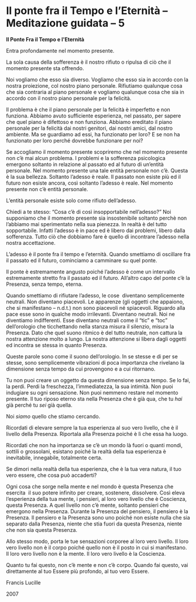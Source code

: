 # Il ponte fra il Tempo e l’Eternità – Meditazione guidata – 5

**Il Ponte Fra il Tempo e l'Eternit&agrave;**

Entra profondamente nel momento presente.

La sola causa della sofferenza &egrave; il nostro rifiuto o ripulsa di ci&ograve; che il momento presente sta offrendo.

Noi vogliamo che esso sia diverso. Vogliamo che esso sia in accordo con la nostra proiezione, col nostro piano personale. Rifiutiamo qualunque cosa che sia contraria al piano personale e vogliamo qualunque cosa che sia in accordo con il nostro piano personale per la felicit&agrave;.

Il problema &egrave; che il piano personale per la felicit&agrave; &egrave; imperfetto e non funziona. Abbiamo avuto sufficiente esperienza, nel passato, per sapere che quel piano &egrave; difettoso e non funziona. Abbiamo ereditato il piano personale per la felicit&agrave; dai nostri genitori, dai nostri amici, dal nostro ambiente. Ma se guardiamo ad essi, ha funzionato per loro? E se non ha funzionato per loro perch&eacute; dovrebbe funzionare per noi?

Se accogliamo il momento presente scopriremo che nel momento presente non c&rsquo;&egrave; mai alcun problema. I problemi e la sofferenza psicologica emergono soltanto in relazione al passato ed al futuro di un&rsquo;entit&agrave; personale. Nel momento presente una tale entit&agrave; personale non c&rsquo;&egrave;. Questa &egrave; la sua bellezza. Soltanto l&rsquo;adesso &egrave; reale. Il passato non esiste pi&ugrave; ed il futuro non esiste ancora, cos&igrave; soltanto l&rsquo;adesso &egrave; reale. Nel momento presente non c&rsquo;&egrave; entit&agrave; personale.

L&rsquo;entit&agrave; personale esiste solo come rifiuto dell&rsquo;adesso.

Chiedi a te stesso: &ldquo;Cosa c&rsquo;&egrave; di cos&igrave; insopportabile nell&rsquo;adesso?&rdquo; Noi supponiamo che il momento presente sia insostenibile soltanto perch&egrave; non l&rsquo;abbiamo mai sperimentato nella sua pienezza. In realt&agrave; &egrave; del tutto sopportabile. Infatti l&rsquo;adesso &egrave; in pace ed &egrave; libero dai problemi, libero dalla sofferenza. Tutto ci&ograve; che dobbiamo fare &egrave; quello di incontrare l&rsquo;adesso nella nostra accettazione.

L&rsquo;adesso &egrave; il ponte fra il tempo e l&rsquo;eternit&agrave;. Quando smettiamo di oscillare fra il passato ed il futuro, cominciamo a camminare su quel ponte.

Il ponte &egrave; estremamente angusto poich&eacute; l&rsquo;adesso &egrave; come un intervallo estremamente stretto fra il passato ed il futuro. All&rsquo;altro capo del ponte c&rsquo;&egrave; la Presenza, senza tempo, eterna.

Quando smettiamo di rifiutare l&rsquo;adesso, le cose&nbsp; diventano semplicemente neutrali. Non diventano piacevoli. Le apparenze (gli oggetti che appaiono, che si manifestano &ndash; n.d.t.) non sono piacevoli n&eacute; spiacevoli. Riguardo alla pace esse sono in qualche modo irrilevanti. Diventano neutrali. Noi ne diventiamo indifferenti. Esse diventano neutrali come il &ldquo;tic&rdquo; e &ldquo;toc&rdquo; dell&rsquo;orologio che ticchettando nella stanza misura il silenzio, misura la Presenza. Dato che quel suono ritmico &egrave; del tutto neutrale, non cattura la nostra attenzione molto a lungo. La nostra attenzione si libera dagli oggetti ed incontra se stessa in quanto Presenza.

Queste parole sono come il suono dell&rsquo;orologio. In se stesse e di per se stesse, sono semplicemente vibrazioni di poca importanza che rivelano la dimensione senza tempo da cui provengono e a cui ritornano.

Tu non puoi creare un oggetto da questa dimensione senza tempo. Se lo fai, la perdi. Perdi la freschezza, l&rsquo;immediatezza, la sua intimit&agrave;. Non puoi indugiare su ogni sensazione. Non puoi nemmeno restare nel momento presente. Il tuo riposo eterno sta nella Presenza che &egrave; gi&agrave; qua, che tu _hai_ gi&agrave; perch&eacute; tu _sei_ gi&agrave; quella.

Noi _siamo_ quello che stiamo cercando.

Ricordati di elevare sempre la tua esperienza al suo vero livello, che &egrave; il livello della Presenza. Riportala alla Presenza poich&eacute; &egrave; l&igrave; che essa ha luogo.

Ricordati che non ha importanza se c&rsquo;&egrave; un mondo l&agrave; fuori o quanti mondi, sottili o grossolani, esistano poich&eacute; la realt&agrave; della tua esperienza &egrave; inevitabile, innegabile, totalmente certa.

Se dimori nella realt&agrave; della tua esperienza, che &egrave; la tua vera natura, il tuo vero essere, che cosa pu&ograve; accaderti?

Ogni cosa che sorge nella mente e nel mondo &egrave; questa Presenza che esercita&nbsp; il suo potere infinito per creare, sostenere, dissolvere. Cos&igrave; eleva l&rsquo;esperienza della tua mente, i pensieri, al loro vero livello che &egrave; Coscienza, questa Presenza. A quel livello non c&rsquo;&egrave; mente, soltanto pensieri che emergono nella Presenza. Durante la Presenza del pensiero, il pensiero &egrave; la Presenza. Il pensiero e la Presenza sono uno poich&eacute; non esiste nulla che sia separato dalla Presenza, niente che stia fuori da questa Presenza, niente che non sia questa Presenza.

Allo stesso modo, porta le tue sensazioni corporee al loro vero livello. Il loro vero livello non &egrave; il corpo poich&eacute; quello non &egrave; il posto in cui si manifestano. Il loro vero livello non &egrave; la mente. Il loro vero livello &egrave; la Coscienza.

Quanto tu fai questo, non c&rsquo;&egrave; mente e non c&rsquo;&egrave; corpo. Quando fai questo, vai direttamente al tuo Essere pi&ugrave; profondo, al tuo vero Essere.

Francis Lucille

2007

  
   &nbsp;
